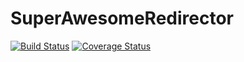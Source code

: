 # SuperAwesomeRedirector

[![Build Status](https://travis-ci.org/csprayca/superawesomeredirector.svg?branch=master)](https://travis-ci.org/csprayca/superawesomeredirector)
[![Coverage Status](https://coveralls.io/repos/github/csprayca/superawesomeredirector/badge.svg?branch=master)](https://coveralls.io/github/csprayca/superawesomeredirector?branch=master)
